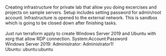 Creating infrastructure for private lab that allow you doing excercises and projects on sample servers. 
Setup includes setting password for admin/root account. 
Infrastructure is opened to the external network. This is sandbox which is going to be closed down after finishing tasks.
<br><br>
Just run terraform apply to create Windows Server 2019 and Ubuntu with xorg that allow RDP connection.
System:Account:Password <br>
Windows Server 2019: Administrator: Administrator1! <br>
Ubuntu: ubuntu:ubuntu <br>
